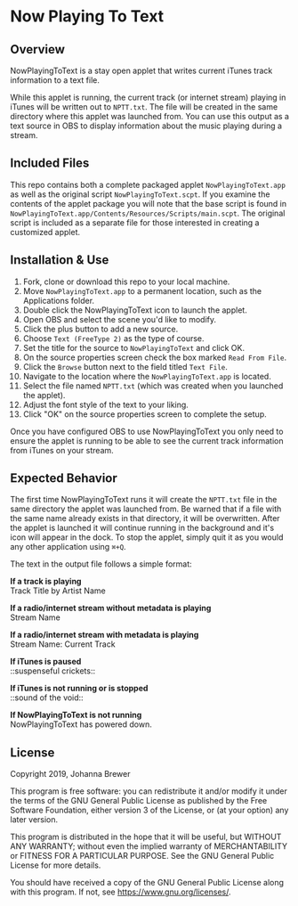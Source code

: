 Now Playing To Text
===================

Overview
--------

NowPlayingToText is a stay open applet that writes current iTunes track information to a text file.

While this applet is running, the current track (or internet stream) playing in iTunes will be written out to `NPTT.txt`. The file will be created in the same directory where this applet was launched from. You can use this output as a text source in OBS to display information about the music playing during a stream.


Included Files
--------------

This repo contains both a complete packaged applet `NowPlayingToText.app` as well as the original script `NowPlayingToText.scpt`. If you examine the contents of the applet package you will note that the base script is found in `NowPlayingToText.app/Contents/Resources/Scripts/main.scpt`. The original script is included as a separate file for those interested in creating a customized applet.


Installation & Use
------------------

1. Fork, clone or download this repo to your local machine.
2. Move `NowPlayingToText.app` to a permanent location, such as the Applications folder.
3. Double click the NowPlayingToText icon to launch the applet.
4. Open OBS and select the scene you'd like to modify.
5. Click the plus button to add a new source.
6. Choose `Text (FreeType 2)` as the type of course.
7. Set the title for the source to `NowPlayingToText` and click OK.
8. On the source properties screen check the box marked `Read From File`.
9. Click the `Browse` button next to the field titled `Text File`.
10. Navigate to the location where the `NowPlayingToText.app` is located.
11. Select the file named `NPTT.txt` (which was created when you launched the applet).
12. Adjust the font style of the text to your liking.
13. Click "OK" on the source properties screen to complete the setup.

Once you have configured OBS to use NowPlayingToText you only need to ensure the applet is running to be able to see the current track information from iTunes on your stream.

Expected Behavior
-----------------

The first time NowPlayingToText runs it will create the `NPTT.txt` file in the same directory the applet was launched from. Be warned that if a file with the same name already exists in that directory, it will be overwritten. After the applet is launched it will continue running in the background and it's icon will appear in the dock. To stop the applet, simply quit it as you would any other application using `⌘+Q`.

The text in the output file follows a simple format:

**If a track is playing**\
Track Title by Artist Name

**If a radio/internet stream without metadata is playing**\
Stream Name

**If a radio/internet stream with metadata is playing**\
Stream Name: Current Track

**If iTunes is paused**\
::suspenseful crickets::

**If iTunes is not running or is stopped**\
::sound of the void::

**If NowPlayingToText is not running**\
NowPlayingToText has powered down.


License
-------

Copyright 2019, Johanna Brewer

This program is free software: you can redistribute it and/or modify
it under the terms of the GNU General Public License as published by
the Free Software Foundation, either version 3 of the License, or
(at your option) any later version.

This program is distributed in the hope that it will be useful,
but WITHOUT ANY WARRANTY; without even the implied warranty of
MERCHANTABILITY or FITNESS FOR A PARTICULAR PURPOSE.  See the
GNU General Public License for more details.

You should have received a copy of the GNU General Public License
along with this program.  If not, see <https://www.gnu.org/licenses/>.